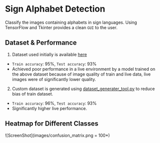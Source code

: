 # Sign Alphabet Detection
Classify the images containing alphabets in sign languages. Using TensorFlow and Tkinter provides a clean `GUI` to the user.

## Dataset & Performance
1. Dataset used initially is available [here](https://www.kaggle.com/datasets/grassknoted/asl-alphabet)
* `Train accuracy`: 95%, `Test accuracy`: 93%
* Achieved poor performance in a live environment by a model trained on the above dataset because of image quality of train and live data, live images were of significantly lower quality.
2. Custom dataset is generated using [dataset_generater_tool.py](dataset_generater_tool.py) to reduce bias of train dataset.
* `Train accuracy`: 96%, `Test accuracy`: 93%
* Significantly higher live performance.

## Heatmap for Different Classes
![ScreenShot](images/confusion_matrix.png = 100*)
